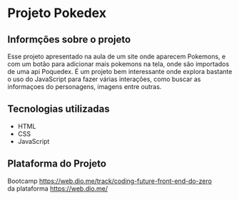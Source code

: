 # Projeto Pokedex

## Informções sobre o projeto
Esse projeto apresentado na aula de um site onde aparecem Pokemons, e com um botão para adicionar mais pokemons na tela, onde são importados de uma api Poquedex.
É um projeto bem interessante onde explora bastante o uso do JavaScript para fazer várias interações, como buscar as informaçoes do personagens, imagens entre outras. 

## Tecnologias utilizadas
- HTML
- CSS
- JavaScript

## Plataforma do Projeto
Bootcamp https://web.dio.me/track/coding-future-front-end-do-zero<br> 
da plataforma https://web.dio.me/

